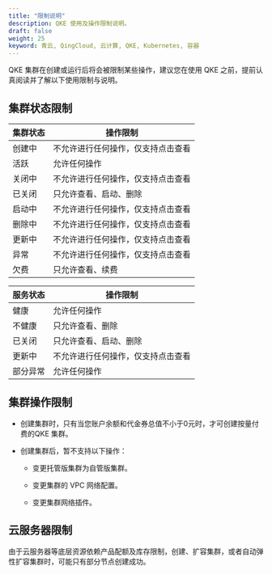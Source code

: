 ```yaml
---
title: "限制说明"
description: QKE 使用及操作限制说明。
draft: false
weight: 25
keyword: 青云, QingCloud, 云计算, QKE, Kubernetes, 容器
---
```


QKE 集群在创建或运行后将会被限制某些操作，建议您在使用 QKE 之前，提前认真阅读并了解以下使用限制与说明。

## 集群状态限制

| 集群状态               | 操作限制                                 |
| ------------------------ | ---------------------------------------- |
| 创建中        | 不允许进行任何操作，仅支持点击查看    |
| 活跃      | 允许任何操作 |
| 关闭中 | 不允许进行任何操作，仅支持点击查看 |
| 已关闭      | 只允许查看、启动、删除 |
| 启动中 | 不允许进行任何操作，仅支持点击查看 |
| 删除中 | 不允许进行任何操作，仅支持点击查看 |
| 更新中 | 不允许进行任何操作，仅支持点击查看 |
| 异常     | 不允许进行任何操作，仅支持点击查看       |
| 欠费 | 只允许查看、续费 |

| 服务状态 | 操作限制                           |
| -------- | ---------------------------------- |
| 健康     | 允许任何操作                       |
| 不健康   | 只允许查看、删除                   |
| 已关闭   | 只允许查看、启动、删除             |
| 更新中   | 不允许进行任何操作，仅支持点击查看 |
| 部分异常 | 允许任何操作                       |

## 集群操作限制

- 创建集群时，只有当您账户余额和代金券总值不小于0元时，才可创建按量付费的QKE 集群。 

- 创建集群后，暂不支持以下操作：

  - 变更托管版集群为自管版集群。

  - 变更集群的 VPC 网络配置。

  - 变更集群网络插件。

    

## 云服务器限制

由于云服务器等底层资源依赖产品配额及库存限制，创建、扩容集群，或者自动弹性扩容集群时，可能只有部分节点创建成功。 